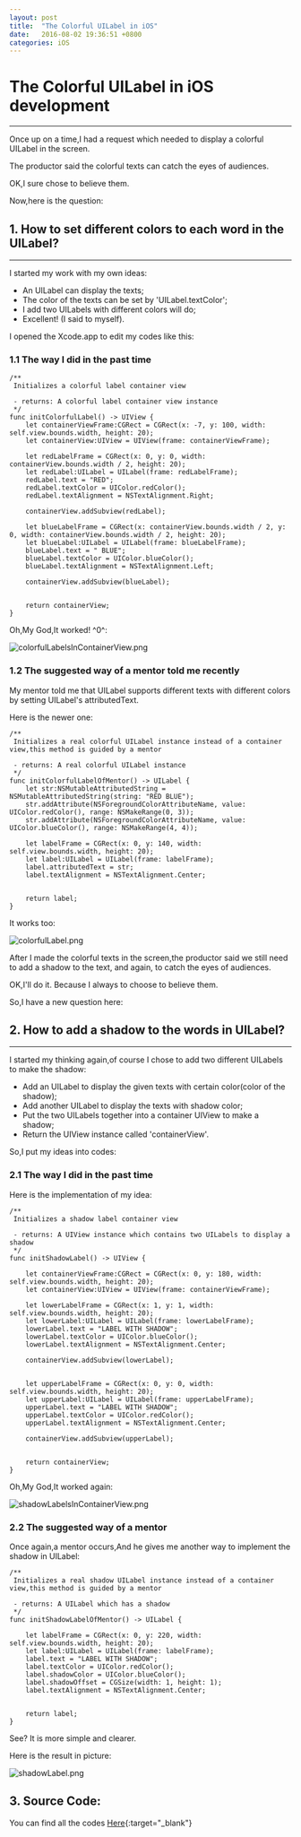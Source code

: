 ```yaml
---
layout: post
title:  "The Colorful UILabel in iOS"
date:   2016-08-02 19:36:51 +0800
categories: iOS
---
```


# The Colorful UILabel in iOS development
---

Once up on a time,I had a request which needed to display a colorful UILabel in the screen.

The productor said the colorful texts can catch the eyes of audiences.

OK,I sure chose to believe them.

Now,here is the question:

## 1. How to set different colors to each word in the UILabel?

---

I started my work with my own ideas:

- An UILabel can display the texts;
- The color of the texts can be set by 'UILabel.textColor';
- I add two UILabels with different colors will do;
- Excellent! (I said to myself). 

I opened the Xcode.app to edit my codes like this:

### 1.1 The way I did in the past time

```
/**
 Initializes a colorful label container view
 
 - returns: A colorful label container view instance
 */
func initColorfulLabel() -> UIView {
    let containerViewFrame:CGRect = CGRect(x: -7, y: 100, width: self.view.bounds.width, height: 20);
    let containerView:UIView = UIView(frame: containerViewFrame);
    
    let redLabelFrame = CGRect(x: 0, y: 0, width: containerView.bounds.width / 2, height: 20);
    let redLabel:UILabel = UILabel(frame: redLabelFrame);
    redLabel.text = "RED";
    redLabel.textColor = UIColor.redColor();
    redLabel.textAlignment = NSTextAlignment.Right;
    
    containerView.addSubview(redLabel);
    
    let blueLabelFrame = CGRect(x: containerView.bounds.width / 2, y: 0, width: containerView.bounds.width / 2, height: 20);
    let blueLabel:UILabel = UILabel(frame: blueLabelFrame);
    blueLabel.text = " BLUE";
    blueLabel.textColor = UIColor.blueColor();
    blueLabel.textAlignment = NSTextAlignment.Left;
    
    containerView.addSubview(blueLabel);
    
    
    return containerView;
}
```

Oh,My God,It worked! ^0^:

![colorfulLabelsInContainerView.png](/images/colorful-uilabel/colorfulLabelsInContainerView.png)


### 1.2 The suggested way of a mentor told me recently

My mentor told me that UILabel supports different texts with different colors by setting UILabel's attributedText.

Here is the newer one:

```
/**
 Initializes a real colorful UILabel instance instead of a container view,this method is guided by a mentor
 
 - returns: A real colorful UILabel instance
 */
func initColorfulLabelOfMentor() -> UILabel {
    let str:NSMutableAttributedString = NSMutableAttributedString(string: "RED BLUE");
    str.addAttribute(NSForegroundColorAttributeName, value: UIColor.redColor(), range: NSMakeRange(0, 3));
    str.addAttribute(NSForegroundColorAttributeName, value: UIColor.blueColor(), range: NSMakeRange(4, 4));
    
    let labelFrame = CGRect(x: 0, y: 140, width: self.view.bounds.width, height: 20);
    let label:UILabel = UILabel(frame: labelFrame);
    label.attributedText = str;
    label.textAlignment = NSTextAlignment.Center;
    
    
    return label;
}
```

It works too:

![colorfulLabel.png](/images/colorful-uilabel/colorfulLabel.png)

After I made the colorful texts in the screen,the productor said we still need to add a shadow to the text, and again, to catch the eyes of audiences.

OK,I'll do it. Because I always to choose to believe them.

So,I have a new question here:

## 2. How to add a shadow to the words in UILabel?

---

I started my thinking again,of course I chose to add two different UILabels to make the shadow:

- Add an UILabel to display the given texts with certain color(color of the shadow);
- Add another UILabel to display the texts with shadow color;
- Put the two UILabels together into a container UIView to make a shadow;
- Return the UIView instance called 'containerView'.

So,I put my ideas into codes:

### 2.1 The way I did in the past time

Here is the implementation of my idea:

```
/**
 Initializes a shadow label container view
 
 - returns: A UIView instance which contains two UILabels to display a shadow
 */
func initShadowLabel() -> UIView {
    
    let containerViewFrame:CGRect = CGRect(x: 0, y: 180, width: self.view.bounds.width, height: 20);
    let containerView:UIView = UIView(frame: containerViewFrame);
    
    let lowerLabelFrame = CGRect(x: 1, y: 1, width: self.view.bounds.width, height: 20);
    let lowerLabel:UILabel = UILabel(frame: lowerLabelFrame);
    lowerLabel.text = "LABEL WITH SHADOW";
    lowerLabel.textColor = UIColor.blueColor();
    lowerLabel.textAlignment = NSTextAlignment.Center;
    
    containerView.addSubview(lowerLabel);
    
    
    let upperLabelFrame = CGRect(x: 0, y: 0, width: self.view.bounds.width, height: 20);
    let upperLabel:UILabel = UILabel(frame: upperLabelFrame);
    upperLabel.text = "LABEL WITH SHADOW";
    upperLabel.textColor = UIColor.redColor();
    upperLabel.textAlignment = NSTextAlignment.Center;
    
    containerView.addSubview(upperLabel);
    
    
    return containerView;
}
```

Oh,My God,It worked again:

![shadowLabelsInContainerView.png](/images/colorful-uilabel/shadowLabelsInContainerView.png)


### 2.2 The suggested way of a mentor

Once again,a mentor occurs,And he gives me another way to implement the shadow in UILabel:

```
/**
 Initializes a real shadow UILabel instance instead of a container view,this method is guided by a mentor
 
 - returns: A UILabel which has a shadow
 */
func initShadowLabelOfMentor() -> UILabel {
    
    let labelFrame = CGRect(x: 0, y: 220, width: self.view.bounds.width, height: 20);
    let label:UILabel = UILabel(frame: labelFrame);
    label.text = "LABEL WITH SHADOW";
    label.textColor = UIColor.redColor();
    label.shadowColor = UIColor.blueColor();
    label.shadowOffset = CGSize(width: 1, height: 1);
    label.textAlignment = NSTextAlignment.Center;
    
    
    return label;
}
```

See? It is more simple and clearer.

Here is the result in picture:

![shadowLabel.png](/images/colorful-uilabel/shadowLabel.png)

## 3. Source Code:

You can find all the codes [Here](https://github.com/majinshou/ColorfulLabel){:target="_blank"}

